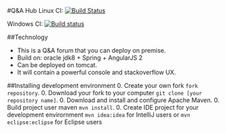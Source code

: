 #Q&amp;A Hub
Linux CI: [![Build Status](https://travis-ci.org/marikth/QnAHub.svg?branch=master)](https://travis-ci.org/marikth/QnAHub)

Windows CI: [![Build status](https://ci.appveyor.com/api/projects/status/ighdmon45xvwrx2i/branch/master?svg=true)](https://ci.appveyor.com/project/marikth/qnahub/branch/master)

##Technology
* This is a Q&A forum that you can deploy on premise.
* Build on: oracle jdk8 + Spring + AngularJS 2
* Can be deployed on tomcat.
* It will contain a powerful console and stackoverflow UX.


##Installing development environment 
0. Create your own fork `fork repository`.
0. Download your fork to your computer `git clone [your repository name]`.
0. Download and install and configure Apache Maven.
0. Build project user maven `mvn install`.
0. Create IDE project for your development envirornment `mvn idea:idea` for IntelliJ users or `mvn eclipse:eclipse` for Eclipse users
